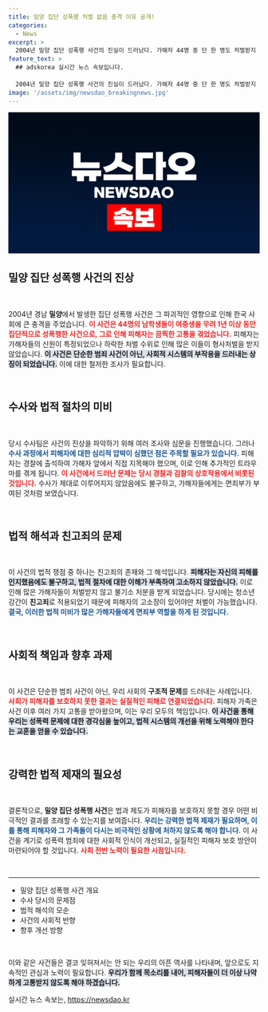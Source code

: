 ```yaml
---
title: 밀양 집단 성폭행 처벌 없음 충격 이유 공개!
categories:
  - News
excerpt: >
  2004년 밀양 집단 성폭행 사건의 진실이 드러났다. 가해자 44명 중 단 한 명도 처벌받지 않았던 충격적인 사실과 경찰, 검찰의 책임을 추적하는 SBS 그것이 알고싶다에서 밝혀진 그늘진 과거! 지금 바로 클릭해 진실을 확인해보세요!
feature_text: >
  ## adskorea 실시간 뉴스 속보입니다.

  2004년 밀양 집단 성폭행 사건의 진실이 드러났다. 가해자 44명 중 단 한 명도 처벌받지 않았던 충격적인 사실과 경찰, 검찰의 책임을 추적하는 SBS 그것이 알고싶다에서 밝혀진 그늘진 과거! 지금 바로 클릭해 진실을 확인해보세요!
image: '/assets/img/newsdao_breakingnews.jpg'
---
```


<p><img src="/assets/img/newsdao_breakingnews.jpg" alt="adskorea 속보" /></p>

<h2 data-ke-size="size26">밀양 집단 성폭행 사건의 진상</h2>

<p data-ke-size="size16">&nbsp;</p>

<p data-ke-size="size16">2004년 경남 <b>밀양</b>에서 발생한 집단 성폭행 사건은 그 파괴적인 영향으로 인해 한국 사회에 큰 충격을 주었습니다. <b><span style="color: #ee2323;">이 사건은 44명의 남학생들이 여중생을 무려 1년 이상 동안 집단적으로 성폭행한 사건으로, 그로 인해 피해자는 끔찍한 고통을 겪었습니다.</span></b> 피해자는 가해자들의 신원이 특정되었으나 하락한 처벌 수위로 인해 많은 이들이 형사처벌을 받지 않았습니다. <b><span style="background-color: #21538527;">이 사건은 단순한 범죄 사건이 아닌, 사회적 시스템의 부작용을 드러내는 상징이 되었습니다.</span></b> 이에 대한 철저한 조사가 필요합니다.</p>

<p data-ke-size="size16">&nbsp;</p>

<h2 data-ke-size="size26">수사와 법적 절차의 미비</h2>

<p data-ke-size="size16">&nbsp;</p>

<p data-ke-size="size16">당시 수사팀은 사건의 진상을 파악하기 위해 여러 조사와 심문을 진행했습니다. 그러나 <b><span style="color: #1a5490;">수사 과정에서 피해자에 대한 심리적 압박이 심했던 점은 주목할 필요가 있습니다.</span></b> 피해자는 경찰에 출석하여 가해자 앞에서 직접 지목해야 했으며, 이로 인해 추가적인 트라우마를 겪게 됩니다. <b><span style="color: #ee2323;">이 사건에서 드러난 문제는 당시 경찰과 검찰의 상호작용에서 비롯된 것입니다.</span></b> 수사가 제대로 이루어지지 않았음에도 불구하고, 가해자들에게는 면죄부가 부여된 것처럼 보였습니다.</p>

<p data-ke-size="size16">&nbsp;</p>

<h2 data-ke-size="size26">법적 해석과 친고죄의 문제</h2>

<p data-ke-size="size16">&nbsp;</p>

<p data-ke-size="size16">이 사건의 법적 쟁점 중 하나는 친고죄의 존재와 그 해석입니다. <b><span style="background-color: #21538527;">피해자는 자신의 피해를 인지했음에도 불구하고, 법적 절차에 대한 이해가 부족하여 고소하지 않았습니다.</span></b> 이로 인해 많은 가해자들이 처벌받지 않고 불기소 처분을 받게 되었습니다. 당시에는 청소년 강간이 <b>친고죄</b>로 적용되었기 때문에 피해자의 고소장이 있어야만 처벌이 가능했습니다. <b><span style="color: #1a5490;">결국, 이러한 법적 미비가 많은 가해자들에게 면죄부 역할을 하게 된 것입니다.</span></b></p>

<p data-ke-size="size16">&nbsp;</p>

<h2 data-ke-size="size26">사회적 책임과 향후 과제</h2>

<p data-ke-size="size16">&nbsp;</p>

<p data-ke-size="size16">이 사건은 단순한 범죄 사건이 아닌, 우리 사회의 <b>구조적 문제</b>를 드러내는 사례입니다. <b><span style="color: #ee2323;">사회가 피해자를 보호하지 못한 결과는 실질적인 피해로 연결되었습니다.</span></b> 피해자 가족은 사건 이후 여러 가지 고통을 받아왔으며, 이는 우리 모두의 책임입니다. <b><span style="background-color: #21538527;">이 사건을 통해 우리는 성폭력 문제에 대한 경각심을 높이고, 법적 시스템의 개선을 위해 노력해야 한다는 교훈을 얻을 수 있습니다.</span></b></p>

<p data-ke-size="size16">&nbsp;</p>

<h2 data-ke-size="size26">강력한 법적 제재의 필요성</h2>

<p data-ke-size="size16">&nbsp;</p>

<p data-ke-size="size16">결론적으로, <b>밀양 집단 성폭행 사건</b>은 법과 제도가 피해자를 보호하지 못할 경우 어떤 비극적인 결과를 초래할 수 있는지를 보여줍니다. <b><span style="color: #1a5490;">우리는 강력한 법적 제재가 필요하며, 이를 통해 피해자와 그 가족들이 다시는 비극적인 상황에 처하지 않도록 해야 합니다.</span></b> 이 사건을 계기로 성폭력 범죄에 대한 사회적 인식이 개선되고, 실질적인 피해자 보호 방안이 마련되어야 할 것입니다. <b><span style="color: #ee2323;">사회 전반 노력이 필요한 시점입니다.</span></b></p>

<p data-ke-size="size16">&nbsp;</p>

<hr />

<ul>
    <li>밀양 집단 성폭행 사건 개요</li>
    <li>수사 당시의 문제점</li>
    <li>법적 해석의 모순</li>
    <li>사건의 사회적 반향</li>
    <li>향후 개선 방향</li>
</ul>

<p data-ke-size="size16">&nbsp;</p>

<p data-ke-size="size16">이와 같은 사건들은 결코 잊혀져서는 안 되는 우리의 아픈 역사를 나타내며, 앞으로도 지속적인 관심과 노력이 필요합니다. <b><span style="background-color: #21538527;">우리가 함께 목소리를 내어, 피해자들이 더 이상 나약하게 고통받지 않도록 해야 하겠습니다.</span></b></p>
실시간 뉴스 속보는, <a href="https://newsdao.kr" rel="dofollow">https://newsdao.kr</a>


